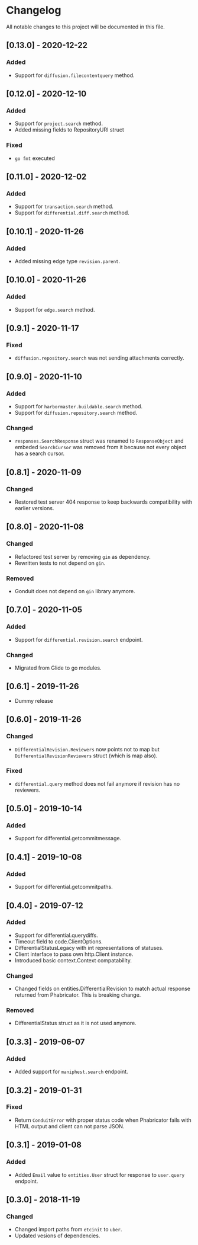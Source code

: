 # Changelog

All notable changes to this project will be documented in this file.

## [0.13.0] - 2020-12-22
### Added
- Support for `diffusion.filecontentquery` method.

## [0.12.0] - 2020-12-10
### Added
- Support for `project.search` method.
- Added missing fields to RepositoryURI struct

### Fixed
- `go fmt` executed

## [0.11.0] - 2020-12-02
### Added
- Support for `transaction.search` method.
- Support for `differential.diff.search` method.

## [0.10.1] - 2020-11-26
### Added
- Added missing edge type `revision.parent`.

## [0.10.0] - 2020-11-26
### Added
- Support for `edge.search` method.

## [0.9.1] - 2020-11-17
### Fixed
- `diffusion.repository.search` was not sending attachments correctly.

## [0.9.0] - 2020-11-10
### Added
- Support for `harbormaster.buildable.search` method.
- Support for `diffusion.repository.search` method.

### Changed
- `responses.SearchResponse` struct was renamed to `ResponseObject` and embeded
  `SearchCursor` was removed from it because not every object has a search
  cursor.

## [0.8.1] - 2020-11-09
### Changed
- Restored  test server 404 response to keep backwards compatibility with
  earlier versions.

## [0.8.0] - 2020-11-08
### Changed
- Refactored test server by removing `gin` as dependency.
- Rewritten tests to not depend on `gin`.

### Removed
- Gonduit does not depend on `gin` library anymore.

## [0.7.0] - 2020-11-05
### Added
- Support for `differential.revision.search` endpoint.

### Changed
- Migrated from Glide to go modules.

## [0.6.1] - 2019-11-26
- Dummy release

## [0.6.0] - 2019-11-26
### Changed
- `DifferentialRevision.Reviewers` now points not to map but
  `DifferentialRevisionReviewers` struct (which is map also).

### Fixed
- `differential.query` method does not fail anymore if revision has no
  reviewers.

## [0.5.0] - 2019-10-14
### Added
- Support for differential.getcommitmessage.

## [0.4.1] - 2019-10-08
### Added
- Support for differential.getcommitpaths.

## [0.4.0] - 2019-07-12
### Added
- Support for differential.querydiffs.
- Timeout field to code.ClientOptions.
- DifferentialStatusLegacy with int representations of statuses.
- Client interface to pass own http.Client instance.
- Introduced basic context.Context compatability.

### Changed
- Changed fields on entities.DifferentialRevision to match actual response
  returned from Phabricator. This is breaking change.

### Removed
- DifferentialStatus struct as it is not used anymore.

## [0.3.3] - 2019-06-07
### Added
- Added support for `maniphest.search` endpoint.

## [0.3.2] - 2019-01-31
### Fixed
- Return `ConduitError` with proper status code when Phabricator fails with
  HTML output and client can not parse JSON.

## [0.3.1] - 2019-01-08
### Added
- Added `Email` value to `entities.User` struct for response to `user.query`
  endpoint.

## [0.3.0] - 2018-11-19
### Changed
- Changed import paths from `etcinit` to `uber`.
- Updated vesions of dependencies.
